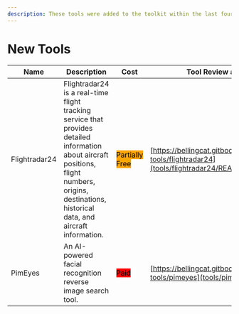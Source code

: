 ```yaml
---
description: These tools were added to the toolkit within the last four weeks.
---
```

# New Tools


| Name | Description | Cost | Tool Review and Guide |
| --- | --- | --- | --- |
| Flightradar24 | Flightradar24 is a real-time flight tracking service that provides detailed information about aircraft positions, flight numbers, origins, destinations, historical data, and aircraft information. | <mark style="background-color:orange;">Partially Free</mark> | [https://bellingcat.gitbook.io/toolkit/more/all-tools/flightradar24](tools/flightradar24/README.md) |
| PimEyes | An AI-powered facial recognition reverse image search tool. | <mark style="background-color:red;">Paid</mark> | [https://bellingcat.gitbook.io/toolkit/more/all-tools/pimeyes](tools/pimeyes/README.md) |